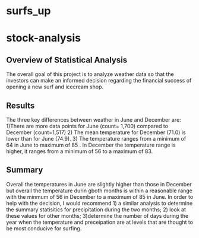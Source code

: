 # surfs_up

# stock-analysis


## Overview of Statistical Analysis

The overall goal of this project is to analyze weather data so that the investors can make an informed decision regarding the financial success of opening a new surf and icecream shop. 

## Results
The three key differences between weather in June and December are: 
1)There are more data points for June (count= 1,700) compared to December (count=1,517)
2) The mean temperature for December (71.0)  is lower than for June (74.9).
3) The temperature ranges from a minimum of 64 in June to maximum of 85 . In December the temperature range is higher, it ranges from a minimum of 56 to a maximum of 83. 

## Summary
Overall the temperatures in June are slightly higher than those in December but overall the temperature durin gboth months is within a reasonable range with the minmum of 56 in December to a maximum of 85 in June. In order to help with the decision, I would recommend 1) a similar analysis to determine the summary statisitics for precipitation during the two months; 2) look at these values for other months; 3)determine the number of days during the year when the temperature and preceipation are at levels that are thought to be most conducive for surfing. 
